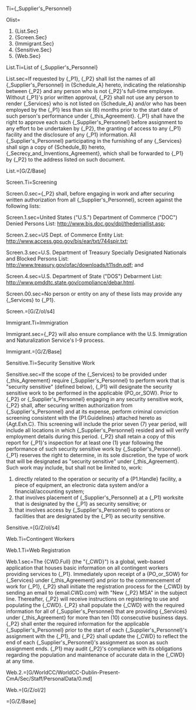 Ti={_Supplier's_Personnel}

Olist=<ol><li>{List.Sec}<li>{Screen.Sec}<li>{Immigrant.Sec}<li>{Sensitive.Sec}<li>{Web.Sec}</ol>

List.Ti=List of {_Supplier's_Personnel}

List.sec=If requested by {_P1}, {_P2} shall list the names of all {_Supplier's_Personnel} in {Schedule_A} hereto, indicating the relationship between {_P2} and any person who is not {_P2}'s full-time employee. Without {_P1}'s prior written approval, {_P2} shall not use any person to render {_Services} who is not listed on {Schedule_A} and/or who has been employed by the {_P1} less than six (6) months prior to the start date of such person's performance under {_this_Agreement}. {_P1} shall have the right to approve each such {_Supplier's_Personnel} before assignment to any effort to be undertaken by {_P2}, the granting of access to any {_P1} facility and the disclosure of any {_P1} information. All {_Supplier's_Personnel} participating in the furnishing of any {_Services} shall sign a copy of {Schedule_B} hereto, {_Secrecy_and_Inventions_Agreement}, which shall be forwarded to {_P1} by {_P2} to the address listed on such document.

List.=[G/Z/Base]

Screen.Ti=Screening

Screen.0.sec={_P2} shall, before engaging in work and after securing written authorization from all {_Supplier's_Personnel}, screen against the following lists: 

Screen.1.sec=United States ("U.S.") Department of Commerce ("DOC") Denied Persons List: http://www.bis.doc.gov/dpl/thedeniallist.asp;

Screen.2.sec=US Dept. of Commerce Entity List: http://www.access.gpo.gov/bis/ear/txt/744spir.txt;

Screen.3.sec=U.S. Department of Treasury Specially Designated Nationals and Blocked Persons List: http://www.treasury.gov/ofac/downloads/t11sdn.pdf; and

Screen.4.sec=U.S. Department of State ("DOS") Debarment List: http://www.pmddtc.state.gov/compliance/debar.html.

Screen.00.sec=No person or entity on any of these lists may provide any {_Services} to {_P1}.

Screen.=[G/Z/ol/s4]

Immigrant.Ti=Immigration

Immigrant.sec={_P2} will also ensure compliance with the U.S. Immigration and Naturalization Service's I-9 process.

Immigrant.=[G/Z/Base]

Sensitive.Ti=Security Sensitive Work

Sensitive.sec=If the scope of the {_Services} to be provided under {_this_Agreement} require {_Supplier's_Personnel} to perform work that is "security sensitive" (defined below), {_P1} will designate the security sensitive work to be performed in the applicable {PO_or_SOW}. Prior to {_P2} or {_Supplier's_Personnel} engaging in any security sensitive work, {_P2} shall, after securing written authorization from {_Supplier's_Personnel} and at its expense, perform criminal conviction screening consistent with the {P1.Guidelines} attached hereto as {Agt.Exh.C}. This screening will include the prior seven (7) year period, will include all locations in which {_Supplier's_Personnel} resided and will verify employment details during this period. {_P2} shall retain a copy of this report for {_P1}'s inspection for at least one (1) year following the performance of such security sensitive work by {_Supplier's_Personnel}. {_P1} reserves the right to determine, in its sole discretion, the type of work that will be designated as "security sensitive" under {_this_Agreement}. Such work may include, but shall not be limited to, work: <ol><li>directly related to the operation or security of a {P1.Handle} facility, a piece of equipment, an electronic data system and/or a financial/accounting system;</li><li>that involves placement of {_Supplier's_Personnel} at a {_P1} worksite that is designated by the {_P1} as security sensitive; or</li><li>that involves access by {_Supplier's_Personnel} to operations or facilities that are designated by the {_P1} as security sensitive.</li></ol>

Sensitive.=[G/Z/ol/s4]

Web.Ti=Contingent Workers

Web.1.Ti=Web Registration

Web.1.sec=The {CWD.Full} (the "{_CWD}") is a global, web-based application that houses basic information on all contingent workers providing services to {_P1}. Immediately upon receipt of a {PO_or_SOW} for {_Services} under {_this_Agreement} and prior to the commencement of work for {_P1}, {_P2} shall initiate the registration process for the {_CWD} by sending an email to {email.CWD.com} with "New {_P2} MSA" in the subject line. Thereafter, {_P2} will receive instructions on registering to use and populating the {_CWD}. {_P2} shall populate the {_CWD} with the required information for all of {_Supplier's_Personnel} that are providing {_Services} under {_this_Agreement} for more than ten (10) consecutive business days. {_P2} shall enter the required information for the applicable {_Supplier's_Personnel} prior to the start of each {_Supplier's_Personnel}'s assignment with the {_P1}, and {_P2} shall update the {_CWD} to reflect the end of each {_Supplier's_Personnel}'s assignment as soon as such assignment ends. {_P1} may audit {_P2}'s compliance with its obligations regarding the population and maintenance of accurate data in the {_CWD} at any time.

Web.2.=[G/WorldCC/WorldCC-Dublin-Present-CmA/Sec/Staff/PersonalData/0.md]

Web.=[G/Z/ol/2] 

=[G/Z/Base]
